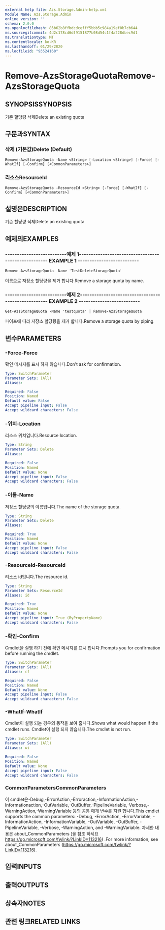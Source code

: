 ```yaml
---
external help file: Azs.Storage.Admin-help.xml
Module Name: Azs.Storage.Admin
online version: ''
schema: 2.0.0
ms.openlocfilehash: 85b62b8ffbdcdcefff5bbb5c984a19ef0b7cb644
ms.sourcegitcommit: 4d2c178cd6df9151877b08d54c1f4a228dbec9d1
ms.translationtype: MT
ms.contentlocale: ko-KR
ms.lasthandoff: 01/29/2020
ms.locfileid: "93524160"
---
```

# <span data-ttu-id="3a15d-101">Remove-AzsStorageQuota</span><span class="sxs-lookup"><span data-stu-id="3a15d-101">Remove-AzsStorageQuota</span></span>

## <span data-ttu-id="3a15d-102">SYNOPSIS</span><span class="sxs-lookup"><span data-stu-id="3a15d-102">SYNOPSIS</span></span>
<span data-ttu-id="3a15d-103">기존 할당량 삭제</span><span class="sxs-lookup"><span data-stu-id="3a15d-103">Delete an existing quota</span></span>

## <span data-ttu-id="3a15d-104">구문과</span><span class="sxs-lookup"><span data-stu-id="3a15d-104">SYNTAX</span></span>

### <span data-ttu-id="3a15d-105">삭제 (기본값)</span><span class="sxs-lookup"><span data-stu-id="3a15d-105">Delete (Default)</span></span>
```
Remove-AzsStorageQuota -Name <String> [-Location <String>] [-Force] [-WhatIf] [-Confirm] [<CommonParameters>]
```

### <span data-ttu-id="3a15d-106">리소스</span><span class="sxs-lookup"><span data-stu-id="3a15d-106">ResourceId</span></span>
```
Remove-AzsStorageQuota -ResourceId <String> [-Force] [-WhatIf] [-Confirm] [<CommonParameters>]
```

## <span data-ttu-id="3a15d-107">설명은</span><span class="sxs-lookup"><span data-stu-id="3a15d-107">DESCRIPTION</span></span>
<span data-ttu-id="3a15d-108">기존 할당량 삭제</span><span class="sxs-lookup"><span data-stu-id="3a15d-108">Delete an existing quota</span></span>

## <span data-ttu-id="3a15d-109">예제의</span><span class="sxs-lookup"><span data-stu-id="3a15d-109">EXAMPLES</span></span>

### <span data-ttu-id="3a15d-110">--------------------------예제 1--------------------------</span><span class="sxs-lookup"><span data-stu-id="3a15d-110">-------------------------- EXAMPLE 1 --------------------------</span></span>
```
Remove-AzsStorageQuota -Name 'TestDeleteStorageQuota'
```

<span data-ttu-id="3a15d-111">이름으로 저장소 할당량을 제거 합니다.</span><span class="sxs-lookup"><span data-stu-id="3a15d-111">Remove a storage quota by name.</span></span>

### <span data-ttu-id="3a15d-112">--------------------------예제 2--------------------------</span><span class="sxs-lookup"><span data-stu-id="3a15d-112">-------------------------- EXAMPLE 2 --------------------------</span></span>
```
Get-AzsStorageQuota -Name 'testquota' | Remove-AzsStorageQuota
```

<span data-ttu-id="3a15d-113">파이프에 따라 저장소 할당량을 제거 합니다.</span><span class="sxs-lookup"><span data-stu-id="3a15d-113">Remove a storage quota by piping.</span></span>

## <span data-ttu-id="3a15d-114">변수</span><span class="sxs-lookup"><span data-stu-id="3a15d-114">PARAMETERS</span></span>

### <span data-ttu-id="3a15d-115">-Force</span><span class="sxs-lookup"><span data-stu-id="3a15d-115">-Force</span></span>
<span data-ttu-id="3a15d-116">확인 메시지를 표시 하지 않습니다.</span><span class="sxs-lookup"><span data-stu-id="3a15d-116">Don't ask for confirmation.</span></span>

```yaml
Type: SwitchParameter
Parameter Sets: (All)
Aliases: 

Required: False
Position: Named
Default value: False
Accept pipeline input: False
Accept wildcard characters: False
```

### <span data-ttu-id="3a15d-117">-위치</span><span class="sxs-lookup"><span data-stu-id="3a15d-117">-Location</span></span>
<span data-ttu-id="3a15d-118">리소스 위치입니다.</span><span class="sxs-lookup"><span data-stu-id="3a15d-118">Resource location.</span></span>

```yaml
Type: String
Parameter Sets: Delete
Aliases: 

Required: False
Position: Named
Default value: None
Accept pipeline input: False
Accept wildcard characters: False
```

### <span data-ttu-id="3a15d-119">-이름</span><span class="sxs-lookup"><span data-stu-id="3a15d-119">-Name</span></span>
<span data-ttu-id="3a15d-120">저장소 할당량의 이름입니다.</span><span class="sxs-lookup"><span data-stu-id="3a15d-120">The name of the storage quota.</span></span>

```yaml
Type: String
Parameter Sets: Delete
Aliases: 

Required: True
Position: Named
Default value: None
Accept pipeline input: False
Accept wildcard characters: False
```

### <span data-ttu-id="3a15d-121">-ResourceId</span><span class="sxs-lookup"><span data-stu-id="3a15d-121">-ResourceId</span></span>
<span data-ttu-id="3a15d-122">리소스 id입니다.</span><span class="sxs-lookup"><span data-stu-id="3a15d-122">The resource id.</span></span>

```yaml
Type: String
Parameter Sets: ResourceId
Aliases: id

Required: True
Position: Named
Default value: None
Accept pipeline input: True (ByPropertyName)
Accept wildcard characters: False
```

### <span data-ttu-id="3a15d-123">-확인</span><span class="sxs-lookup"><span data-stu-id="3a15d-123">-Confirm</span></span>
<span data-ttu-id="3a15d-124">Cmdlet을 실행 하기 전에 확인 메시지를 표시 합니다.</span><span class="sxs-lookup"><span data-stu-id="3a15d-124">Prompts you for confirmation before running the cmdlet.</span></span>

```yaml
Type: SwitchParameter
Parameter Sets: (All)
Aliases: cf

Required: False
Position: Named
Default value: None
Accept pipeline input: False
Accept wildcard characters: False
```

### <span data-ttu-id="3a15d-125">-WhatIf</span><span class="sxs-lookup"><span data-stu-id="3a15d-125">-WhatIf</span></span>
<span data-ttu-id="3a15d-126">Cmdlet이 실행 되는 경우의 동작을 보여 줍니다.</span><span class="sxs-lookup"><span data-stu-id="3a15d-126">Shows what would happen if the cmdlet runs.</span></span>
<span data-ttu-id="3a15d-127">Cmdlet이 실행 되지 않습니다.</span><span class="sxs-lookup"><span data-stu-id="3a15d-127">The cmdlet is not run.</span></span>

```yaml
Type: SwitchParameter
Parameter Sets: (All)
Aliases: wi

Required: False
Position: Named
Default value: None
Accept pipeline input: False
Accept wildcard characters: False
```

### <span data-ttu-id="3a15d-128">CommonParameters</span><span class="sxs-lookup"><span data-stu-id="3a15d-128">CommonParameters</span></span>
<span data-ttu-id="3a15d-129">이 cmdlet은-Debug,-ErrorAction,-Erroraction,-InformationAction,-Informationaction,-OutVariable,-OutBuffer,-PipelineVariable,-Verbose,-WarningAction,-WarningVariable 등의 공통 매개 변수를 지원 합니다.</span><span class="sxs-lookup"><span data-stu-id="3a15d-129">This cmdlet supports the common parameters: -Debug, -ErrorAction, -ErrorVariable, -InformationAction, -InformationVariable, -OutVariable, -OutBuffer, -PipelineVariable, -Verbose, -WarningAction, and -WarningVariable.</span></span> <span data-ttu-id="3a15d-130">자세한 내용은 about_CommonParameters (을 참조 하세요 https://go.microsoft.com/fwlink/?LinkID=113216) .</span><span class="sxs-lookup"><span data-stu-id="3a15d-130">For more information, see about_CommonParameters (https://go.microsoft.com/fwlink/?LinkID=113216).</span></span>

## <span data-ttu-id="3a15d-131">입력</span><span class="sxs-lookup"><span data-stu-id="3a15d-131">INPUTS</span></span>

## <span data-ttu-id="3a15d-132">출력</span><span class="sxs-lookup"><span data-stu-id="3a15d-132">OUTPUTS</span></span>

## <span data-ttu-id="3a15d-133">상속자</span><span class="sxs-lookup"><span data-stu-id="3a15d-133">NOTES</span></span>

## <span data-ttu-id="3a15d-134">관련 링크</span><span class="sxs-lookup"><span data-stu-id="3a15d-134">RELATED LINKS</span></span>

